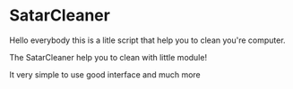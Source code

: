 # SatarCleaner
Hello everybody this is a litle script that help you to clean you're computer.

The SatarCleaner help you to clean with little module!


It very simple to use good interface and much more
